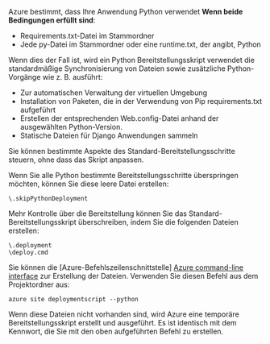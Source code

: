 Azure bestimmt, dass Ihre Anwendung Python verwendet **Wenn beide Bedingungen erfüllt sind**:

* Requirements.txt-Datei im Stammordner
* Jede py-Datei im Stammordner oder eine runtime.txt, der angibt, Python

Wenn dies der Fall ist, wird ein Python Bereitstellungsskript verwendet die standardmäßige Synchronisierung von Dateien sowie zusätzliche Python-Vorgänge wie z. B. ausführt:

* Zur automatischen Verwaltung der virtuellen Umgebung
* Installation von Paketen, die in der Verwendung von Pip requirements.txt aufgeführt
* Erstellen der entsprechenden Web.config-Datei anhand der ausgewählten Python-Version.
* Statische Dateien für Django Anwendungen sammeln

Sie können bestimmte Aspekte des Standard-Bereitstellungsschritte steuern, ohne dass das Skript anpassen.

Wenn Sie alle Python bestimmte Bereitstellungsschritte überspringen möchten, können Sie diese leere Datei erstellen:

    \.skipPythonDeployment

Mehr Kontrolle über die Bereitstellung können Sie das Standard-Bereitstellungsskript überschreiben, indem Sie die folgenden Dateien erstellen:

    \.deployment
    \deploy.cmd

Sie können die [Azure-Befehlszeilenschnittstelle] [ Azure command-line interface] zur Erstellung der Dateien.  Verwenden Sie diesen Befehl aus dem Projektordner aus:

    azure site deploymentscript --python

Wenn diese Dateien nicht vorhanden sind, wird Azure eine temporäre Bereitstellungsskript erstellt und ausgeführt.  Es ist identisch mit dem Kennwort, die Sie mit den oben aufgeführten Befehl zu erstellen.

[Azure command-line interface]: http://azure.microsoft.com/downloads/
